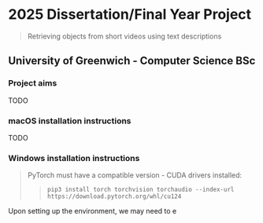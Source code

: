 # 2025 Dissertation/Final Year Project
> Retrieving objects from short videos using text descriptions
## University of Greenwich - Computer Science BSc
### Project aims
TODO

### macOS installation instructions
TODO


### Windows installation instructions
>PyTorch must have a compatible version - CUDA drivers installed:
>>`pip3 install torch torchvision torchaudio --index-url https://download.pytorch.org/whl/cu124`

Upon setting up the environment, we may need to e